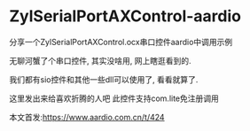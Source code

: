 # ZylSerialPortAXControl-aardio
分享一个ZylSerialPortAXControl.ocx串口控件aardio中调用示例

无聊河蟹了个串口控件, 其实没啥用, 网上瞎逛看到的. 

我们都有sio控件和其他一些dll可以使用了, 看看就算了.

这里发出来给喜欢折腾的人吧
此控件支持com.lite免注册调用

本文首发:https://www.aardio.com.cn/t/424
